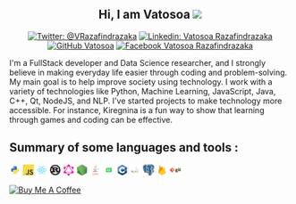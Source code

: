 <div align="center">
  <h2> Hi, I am Vatosoa <img src="https://media.giphy.com/media/QuPGXNsBfTuJK098vI/giphy.gif" width="50"></h2>

  [![Twitter: @VRazafindrazaka](https://img.shields.io/twitter/follow/VRazafindrazaka?style=social)](https://twitter.com/VRazafindrazaka)
  [![Linkedin: Vatosoa Razafindrazaka](https://img.shields.io/badge/vatosoa-razafindrazaka-blue?style=flat-square&logo=Linkedin&logoColor=white&link=https://www.linkedin.com/in/vatosoa-razafindrazaka/)](https://www.linkedin.com/in/vatosoa-razafindrazaka/)
  [![GitHub Vatosoa](https://img.shields.io/github/followers/Vatosoa?label=follow&style=social)](https://github.com/Vatosoa)
  [![Facebook Vatosoa Razafindrazaka](https://img.shields.io/badge/Facebook-Profile-blue?logo=facebook&style=social)](https://www.facebook.com/geekas.v/)

</div>

I'm a FullStack developer and Data Science researcher, and I strongly believe in making everyday life easier through coding and problem-solving. My main goal is to help improve society using technology. I work with a variety of technologies like Python, Machine Learning, JavaScript, Java, C++, Qt, NodeJS, and NLP. I've started projects to make technology more accessible. For instance, Kiregnina is a fun way to show that learning through games and coding can be effective.

## Summary of some languages and tools :
<code><img height="20" src="https://raw.githubusercontent.com/github/explore/80688e429a7d4ef2fca1e82350fe8e3517d3494d/topics/python/python.png"></code>
<code><img height="20" src="https://raw.githubusercontent.com/github/explore/80688e429a7d4ef2fca1e82350fe8e3517d3494d/topics/javascript/javascript.png"></code>
<code><img height="20" src="https://raw.githubusercontent.com/github/explore/80688e429a7d4ef2fca1e82350fe8e3517d3494d/topics/react/react.png"></code>
<code><img height="20" src="https://raw.githubusercontent.com/github/explore/master/topics/rust/rust.png"></code>
<code><img height="20" src="https://raw.githubusercontent.com/github/explore/5c058a388828bb5fde0bcafd4bc867b5bb3f26f3/topics/graphql/graphql.png"></code>
<code><img height="20" src="https://raw.githubusercontent.com/github/explore/80688e429a7d4ef2fca1e82350fe8e3517d3494d/topics/nodejs/nodejs.png"></code>
<code><img height="20" src="https://raw.githubusercontent.com/github/explore/80688e429a7d4ef2fca1e82350fe8e3517d3494d/topics/java/java.png"></code>
<code><img height="20" src="https://raw.githubusercontent.com/github/explore/80688e429a7d4ef2fca1e82350fe8e3517d3494d/topics/qt/qt.png"></code>
<code><img height="20" src="https://raw.githubusercontent.com/github/explore/80688e429a7d4ef2fca1e82350fe8e3517d3494d/topics/cpp/cpp.png"></code>
<code><img height="20" src="https://raw.githubusercontent.com/github/explore/80688e429a7d4ef2fca1e82350fe8e3517d3494d/topics/mysql/mysql.png"></code>
<code><img height="20" src="https://raw.githubusercontent.com/github/explore/master/topics/postgresql/postgresql.png"></code>
<code><img height="20" src="https://raw.githubusercontent.com/github/explore/80688e429a7d4ef2fca1e82350fe8e3517d3494d/topics/firebase/firebase.png"></code>
<code><img height="20" src="https://raw.githubusercontent.com/github/explore/80688e429a7d4ef2fca1e82350fe8e3517d3494d/topics/git/git.png"></code>

<a href="https://www.buymeacoffee.com/vatosoa" target="_blank"><img src="https://cdn.buymeacoffee.com/buttons/default-orange.png" alt="Buy Me A Coffee" height="25" width="110"></a>
